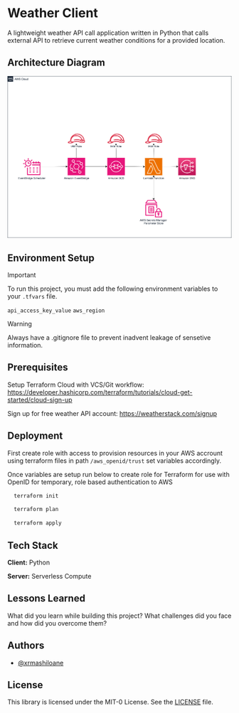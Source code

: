 # Weather Client

A lightweight weather API call application written in Python that calls external API to retrieve current weather conditions for a provided location.

## Architecture Diagram

![Architecture Diagram](ArchitectureDiagram.png)

## Environment Setup

> [!IMPORTANT]  
> To run this project, you must add the following environment variables to your `.tfvars` file. 

`api_access_key_value`
`aws_region`



> [!WARNING]  
> Always have a .gitignore file to prevent inadvent leakage of sensetive information. 


## Prerequisites

Setup Terraform Cloud with VCS/Git workflow: https://developer.hashicorp.com/terraform/tutorials/cloud-get-started/cloud-sign-up 

Sign up for free weather API account: https://weatherstack.com/signup


## Deployment

First create role with access to provision resources in your AWS accrount using terraform files in path `/aws_openid/trust` set variables accordingly.

Once variables are setup run below to create role for Terraform for use with OpenID for temporary, role based authentication to AWS

```bash
  terraform init
```

```bash
  terraform plan
```

```bash
  terraform apply
```

## Tech Stack

**Client:** Python

**Server:** Serverless Compute

## Lessons Learned

What did you learn while building this project? What challenges did you face and how did you overcome them?


## Authors

- [@xrmashiloane](https://www.github.com/xrmashiloane)


## License

This library is licensed under the MIT-0 License. See the [LICENSE](LICENSE) file.